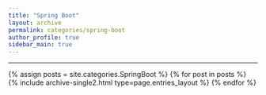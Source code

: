 ```yaml
---
title: "Spring Boot"
layout: archive
permalink: categories/spring-boot
author_profile: true
sidebar_main: true
---
```


<!-- 공백이 포함되어 있는 카테고리 이름의 경우 site.categories['a b c'] 이런식으로! -->

***

{% assign posts = site.categories.SpringBoot %}
{% for post in posts %} {% include archive-single2.html type=page.entries_layout %} {% endfor %}

